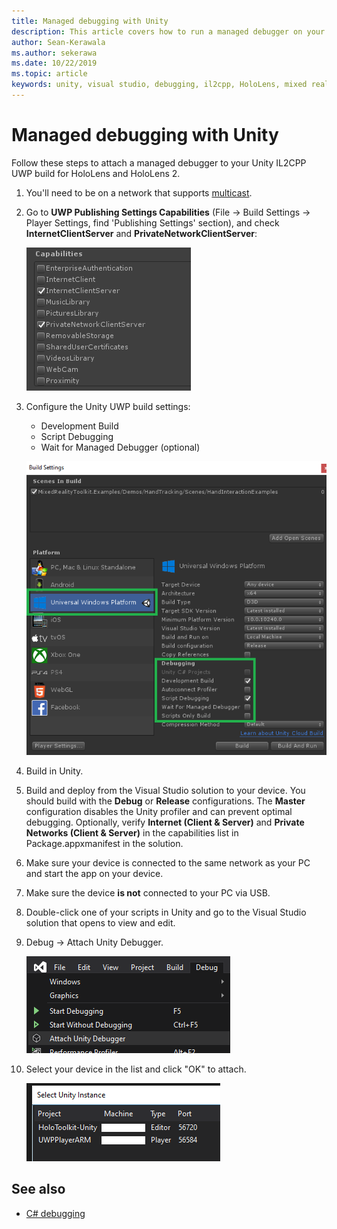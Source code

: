 ```yaml
---
title: Managed debugging with Unity
description: This article covers how to run a managed debugger on your Unity IL2CPP UWP project.
author: Sean-Kerawala
ms.author: sekerawa
ms.date: 10/22/2019
ms.topic: article
keywords: unity, visual studio, debugging, il2cpp, HoloLens, mixed reality headset, windows mixed reality headset, virtual reality headset, UWP
---
```


# Managed debugging with Unity

Follow these steps to attach a managed debugger to your Unity IL2CPP UWP build for HoloLens and HoloLens 2.

1. You'll need to be on a network that supports [multicast](https://en.wikipedia.org/wiki/Multicast).
2. Go to **UWP Publishing Settings Capabilities** (File -> Build Settings -> Player Settings, find 'Publishing Settings' section), and check **InternetClientServer** and **PrivateNetworkClientServer**:

    ![UWP Publishing Settings Capabilities](images/il2cpp-debugging-capabilities.png)

3. Configure the Unity UWP build settings:
    - Development Build
    - Script Debugging
    - Wait for Managed Debugger (optional)

    ![UWP Build Settings](images/il2cpp-debugging-build.png)

4. Build in Unity.
5. Build and deploy from the Visual Studio solution to your device. You should build with the **Debug** or **Release** configurations. The **Master** configuration disables the Unity profiler and can prevent optimal debugging. Optionally, verify **Internet (Client & Server)** and **Private Networks (Client & Server)** in the capabilities list in Package.appxmanifest in the solution.
6. Make sure your device is connected to the same network as your PC and start the app on your device.
7. Make sure the device **is not** connected to your PC via USB.
8. Double-click one of your scripts in Unity and go to the Visual Studio solution that opens to view and edit.
9. Debug -> Attach Unity Debugger.

    ![Attach Unity Debugger](images/il2cpp-debugging-attach.png)

10. Select your device in the list and click "OK" to attach.

    ![Device List](images/il2cpp-debugging-machines.png)

## See also 

* [C# debugging](/visualstudio/get-started/csharp/tutorial-debugger)
